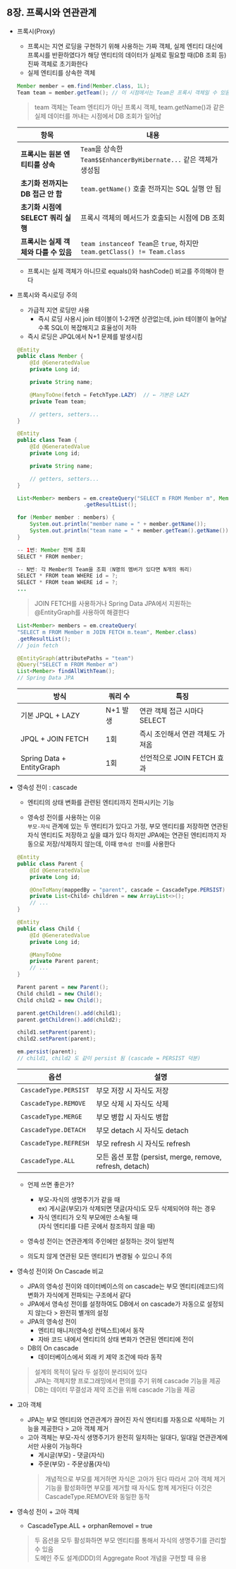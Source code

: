 ## 8장. 프록시와 연관관계

* 프록시(Proxy)
    - 프록시는 지연 로딩을 구현하기 위해 사용하는 가짜 객체, 실제 엔티티 대신에 프록시를 반환하였다가 해당 엔티티의 데이터가 실제로 필요할 때(DB 조회 등) 진짜 객체로 초기화한다
    - 실제 엔티티를 상속한 객체

    ```java
    Member member = em.find(Member.class, 1L);
    Team team = member.getTeam(); // 이 시점에서는 Team은 프록시 객체일 수 있음
    ```
    > team 객체는 Team 엔티티가 아닌 프록시 객체, team.getName()과 같은 실제 데이터를 꺼내는 시점에서 DB 조회가 일어남

    | 항목                       | 내용                                                                  |
    | ------------------------ | ------------------------------------------------------------------- |
    | **프록시는 원본 엔티티를 상속**      | `Team`을 상속한 `Team$$EnhancerByHibernate...` 같은 객체가 생성됨               |
    | **초기화 전까지는 DB 접근 안 함**   | `team.getName()` 호출 전까지는 SQL 실행 안 됨                                 |
    | **초기화 시점에 SELECT 쿼리 실행** | 프록시 객체의 메서드가 호출되는 시점에 DB 조회                                         |
    | **프록시는 실제 객체와 다를 수 있음**  | `team instanceof Team`은 `true`, 하지만 `team.getClass() != Team.class` |

    - 프록시는 실제 객체가 아니므로 equals()와 hashCode() 비교를 주의해야 한다

* 프록시와 즉시로딩 주의
    - 가급적 지연 로딩만 사용
        + 즉시 로딩 사용시 join 테이블이 1-2개면 상관없는데, join 테이블이 늘어날수록 SQL이 복잡해지고 효율성이 저하
    - 즉시 로딩은 JPQL에서 N+1 문제를 발생시킴
    ```java
    @Entity
    public class Member {
        @Id @GeneratedValue
        private Long id;
    
        private String name;
    
        @ManyToOne(fetch = FetchType.LAZY)  // ← 기본은 LAZY
        private Team team;
    
        // getters, setters...
    }
    
    @Entity
    public class Team {
        @Id @GeneratedValue
        private Long id;
    
        private String name;
    
        // getters, setters...
    }

    List<Member> members = em.createQuery("SELECT m FROM Member m", Member.class)
                         .getResultList();

    for (Member member : members) {
        System.out.println("member name = " + member.getName());
        System.out.println("team name = " + member.getTeam().getName()); // Lazy 초기화
    }

    -- 1번: Member 전체 조회
    SELECT * FROM member;
    
    -- N번: 각 Member의 Team을 조회 (N명의 멤버가 있다면 N개의 쿼리)
    SELECT * FROM team WHERE id = ?; 
    SELECT * FROM team WHERE id = ?;
    ...
    ```
    > JOIN FETCH를 사용하거나 Spring Data JPA에서 지원하는 @EntityGraph를 사용하여 해결한다
    ```java
    List<Member> members = em.createQuery(
    "SELECT m FROM Member m JOIN FETCH m.team", Member.class)
    .getResultList();
    // join fetch

    @EntityGraph(attributePaths = "team")
    @Query("SELECT m FROM Member m")
    List<Member> findAllWithTeam();
    // Spring Data JPA
    ```

    | 방식                        | 쿼리 수   | 특징                  |
    | ------------------------- | ------ | ------------------- |
    | 기본 JPQL + LAZY            | N+1 발생 | 연관 객체 접근 시마다 SELECT |
    | JPQL + JOIN FETCH         | 1회     | 즉시 조인해서 연관 객체도 가져옴  |
    | Spring Data + EntityGraph | 1회     | 선언적으로 JOIN FETCH 효과 |

* 영속성 전이 : cascade  
    - 엔티티의 상태 변화를 관련된 엔티티까지 전파시키는 기능

    - 영속성 전이를 사용하는 이유  
    `부모-자식` 관계에 있는 두 엔티티가 있다고 가정, 부모 엔티티를 저장하면 연관된 자식 엔티티도 저장하고 싶을 떄가 있다 하지만 JPA에는 연관된 엔티티까지 자동으로 저장/삭제하지 않는데, 이때 `영속성 전이`를 사용한다

    ```java
    @Entity
    public class Parent {
        @Id @GeneratedValue
        private Long id;

        @OneToMany(mappedBy = "parent", cascade = CascadeType.PERSIST)
        private List<Child> children = new ArrayList<>();
        // ...
    }

    @Entity
    public class Child {
        @Id @GeneratedValue
        private Long id;

        @ManyToOne
        private Parent parent;
        // ...
    }

    Parent parent = new Parent();
    Child child1 = new Child();
    Child child2 = new Child();

    parent.getChildren().add(child1);
    parent.getChildren().add(child2);

    child1.setParent(parent);
    child2.setParent(parent);

    em.persist(parent);
    // child1, child2 도 같이 persist 됨 (cascade = PERSIST 덕분)
    ```

    | 옵션                    | 설명                                                 |
    | --------------------- | -------------------------------------------------- |
    | `CascadeType.PERSIST` | 부모 저장 시 자식도 저장                                     |
    | `CascadeType.REMOVE`  | 부모 삭제 시 자식도 삭제                                     |
    | `CascadeType.MERGE`   | 부모 병합 시 자식도 병합                                     |
    | `CascadeType.DETACH`  | 부모 detach 시 자식도 detach                             |
    | `CascadeType.REFRESH` | 부모 refresh 시 자식도 refresh                           |
    | `CascadeType.ALL`     | 모든 옵션 포함 (persist, merge, remove, refresh, detach) |

    - 언제 쓰면 좋은가?
        + 부모-자식의 생명주기가 같을 때  
        ex) 게시글(부모)가 삭제되면 댓글(자식)도 모두 삭제되어야 하는 경우
        + 자식 엔티티가 오직 부모에만 소속될 때  
        (자식 엔티티를 다른 곳에서 참조하지 않을 때)

    - 영속성 전이는 연관관계의 주인에만 설정하는 것이 일반적
    - 의도치 않게 연관된 모든 엔티티가 변경될 수 있으니 주의

* 영속성 전이와 On Cascade 비교
    - JPA의 영속성 전이와 데이터베이스의 on cascade는 부모 엔티티(레코드)의 변화가 자식에게 전파되는 구조에서 같다
    - JPA에서 영속성 전이를 설정하여도 DB에서 on cascade가 자동으로 설정되지 않는다 > 완전히 별개의 설정
    - JPA의 영속성 전이
        + 엔티티 매니저(영속성 컨텍스트)에서 동작
        + 자바 코드 내에서 엔티티의 상태 변화가 연관된 엔티티에 전이
    - DB의 On cascade
        + 데이터베이스에서 외래 키 제약 조건에 따라 동작
    > 설계의 목적이 달라 두 설정이 분리되어 있다  
    JPA는 객체지향 프로그래밍에서 편의를 주기 위해 cascade 기능을 제공  
    DB는 데이터 무결성과 제약 조건을 위해 cascade 기능을 제공

* 고아 객체
    - JPA는 부모 엔티티와 연관관계가 끊어진 자식 엔티티를 자동으로 삭제하는 기능을 제공한다 > 고아 객체 제거
    - 고아 객체는 부모-자식 생명주기가 완전히 일치하는 일대다, 일대일 연관관계에서만 사용이 가능하다
        + 게시글(부모) - 댓글(자식)
        + 주문(부모) - 주문상품(자식)
        > 개념적으로 부모를 제거하면 자식은 고아가 된다 따라서 고아 객체 제거기능을 활성화하면 부모를 제거할 때 자식도 함께 제거된다 이것은 CascadeType.REMOVE와 동일한 동작
    
* 영속성 전이 + 고아 객체
    - CascadeType.ALL + orphanRemovel = true
    > 두 옵션을 모두 활성화하면 부모 엔티티를 통해서 자식의 생명주기를 관리할 수 있음  
    도메인 주도 설계(DDD)의 Aggregate Root 개념을 구현할 때 유용